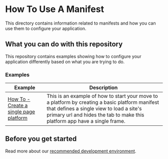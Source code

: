 # How To Use A Manifest

This directory contains information related to manifests and how you can use them to configure your application.

## What you can do with this repository

This repository contains examples showing how to configure your application differently based on what you are trying to do.

### Examples

| Example                                                                   | Description                                                                                                                                                                                                            |
| ------------------------------------------------------------------------- | ---------------------------------------------------------------------------------------------------------------------------------------------------------------------------------------------------------------------- |
| [How To - Create a single page platform](./create-a-single-page-platform) | This is an example of how to start your move to a platform by creating a basic platform manifest that defines a single view to load a site's primary url and hides the tab to make this platform app have a single frame. |

## Before you get started

Read more about our [recommended development environment](https://developers.openfin.co/of-docs/docs/set-up-your-dev-environment).
